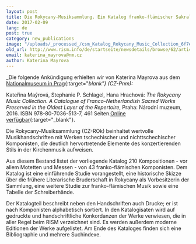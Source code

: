```yaml
---
layout: post
title: Die Rokycany-Musiksammlung. Ein Katalog franko-flämischer Sakralmusik aus den ältesten Teilen des Bestandes
date: 2017-02-09
lang: de
post: true
category: new_publications
image: "/uploads/_processed_/csm_Katalog_Rokycany_Music_Collection_6f7eb13845.jpg"
old_url: http://www.rism.info/de/startseite/newsdetails/browse/62/article/64/the-rokycany-music-collection-a-catalogue-of-franco-netherlandish-sacred-works-preserved-in-the-old.html
email: katerina_mayrova@nm.cz
author: Katerina Mayrova
---
```



_Die folgende Ankündigung erhielten wir von Katerina Mayrova aus dem [Nationalmuseum in Prag](http://www.nm.cz/Publications/Electronic-Publications/The-Rokycany-Music-Collection-A-Catalogue-of-Franco-Netherlandish-Sacred-Works-Preserved-in-the-Oldest-Layer-of-the-Repertoire.html){:target="_blank"} (CZ-Pnm):_

Kateřina Maýrová, Stephanie P. Schlagel, Hana Hrachová: _The Rokycany Music Collection. A Catalogue of Franco-Netherlandish Sacred Works Preserved in the Oldest Layer of the Repertoire_, Praha: Národní muzeum, 2016. ISBN 978-80-7036-513-7, 461 Seiten.[Online verfügbar](http://www.nm.cz/admin/files/File/download/epublikace/Rokycanska-hudebni-sbirka.pdf){:target="_blank"}.

Die Rokycany-Musiksammlung (CZ-ROk) beinhaltet wertvolle Musikhandschriften mit Werken tschechischer und nichttschechischer Komponisten, die deutlich hervortretende Elemente des konzertierenden Stils in der Kirchenmusik aufweisen.

Aus diesem Bestand listet der vorliegende Katalog 210 Kompositionen - vor allem Motetten und Messen - von 43 franko-flämischen Komponisten. Dem Katalog ist eine einführende Studie vorangestellt, eine historische Skizze über die frühere Literarische Bruderschaft in Rokycany als Vorbesitzerin der Sammlung, eine weitere Studie zur franko-flämischen Musik sowie eine Tabelle der Schreiberhände.

Der Katalogteil beschreibt neben den Handschriften auch Drucke; er ist nach Komponisten alphabetisch sortiert. In den Katalogisaten wird auf gedruckte und handschriftliche Konkordanzen der Werke verwiesen, die in aller Regel beim RISM verzeichnet sind. Es werden außerdem moderne Editionen der Werke aufgelistet. Am Ende des Kataloges finden sich eine Bibliographie und mehrere Suchindexe.



<script type="text/javascript">var switchTo5x=true;</script><script type="text/javascript" src="http://w.sharethis.com/button/buttons.js"></script><script type="text/javascript">stLight.options({publisher: "9b601438-1ce1-49d8-bfd7-9cff5df54c17", doNotHash: false, doNotCopy: false, hashAddressBar: false});</script>